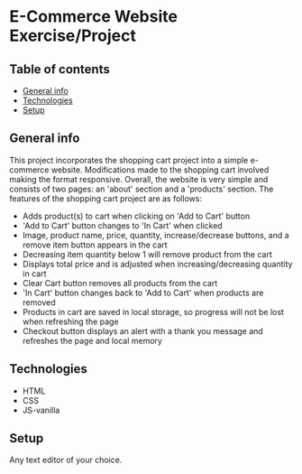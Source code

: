 # E-Commerce Website Exercise/Project

## Table of contents

- [General info](#general-info)
- [Technologies](#technologies)
- [Setup](#setup)

## General info

This project incorporates the shopping cart project into a simple e-commerce website. Modifications made to the shopping cart involved making the format responsive. Overall, the website is very simple and consists of two pages: an 'about' section and a 'products' section. The features of the shopping cart project are as follows:

- Adds product(s) to cart when clicking on 'Add to Cart' button
- 'Add to Cart' button changes to 'In Cart' when clicked
- Image, product name, price, quantity, increase/decrease buttons, and a remove item button appears in the cart
- Decreasing item quantity below 1 will remove product from the cart
- Displays total price and is adjusted when increasing/decreasing quantity in cart
- Clear Cart button removes all products from the cart
- 'In Cart' button changes back to 'Add to Cart' when products are removed
- Products in cart are saved in local storage, so progress will not be lost when refreshing the page
- Checkout button displays an alert with a thank you message and refreshes the page and local memory

## Technologies

- HTML
- CSS
- JS-vanilla

## Setup

Any text editor of your choice.
